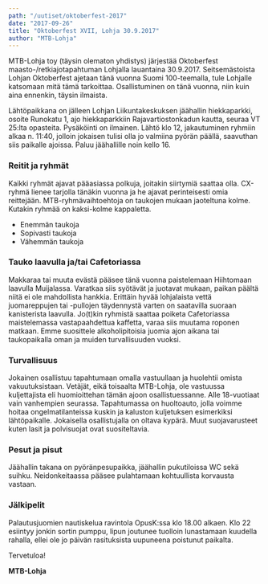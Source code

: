 ```yaml
---
path: "/uutiset/oktoberfest-2017"
date: "2017-09-26"
title: "Oktoberfest XVII, Lohja 30.9.2017"
author: "MTB-Lohja"
---
```

MTB-Lohja toy (täysin olematon yhdistys) järjestää Oktoberfest maasto-/retkiajotapahtuman Lohjalla lauantaina 30.9.2017. Seitsemästoista Lohjan Oktoberfest ajetaan tänä vuonna Suomi 100-teemalla, tule Lohjalle katsomaan mitä tämä tarkoittaa. Osallistuminen on tänä vuonna, niin kuin aina ennenkin, täysin ilmaista.

Lähtöpaikkana on jälleen Lohjan Liikuntakeskuksen jäähallin hiekkaparkki, osoite Runokatu 1, ajo hiekkaparkkiin Rajavartiostonkadun kautta, seuraa VT 25:lta opasteita. Pysäköinti on ilmainen. Lähtö klo 12, jakautuminen ryhmiin alkaa n. 11:40, jolloin jokaisen tulisi olla jo valmiina pyörän päällä, saavuthan siis paikalle ajoissa. Paluu jäähallille noin kello 16.

### Reitit ja ryhmät

Kaikki ryhmät ajavat pääasiassa polkuja, joitakin siirtymiä saattaa olla. CX-ryhmä lienee tarjolla tänäkin vuonna ja he ajavat perinteisesti omia reittejään. MTB-ryhmävaihtoehtoja on taukojen mukaan jaoteltuna kolme. Kutakin ryhmää on kaksi-kolme kappaletta.

- Enemmän taukoja
- Sopivasti taukoja
- Vähemmän taukoja


### Tauko laavulla ja/tai Cafetoriassa

Makkaraa tai muuta evästä pääsee tänä vuonna paistelemaan Hiihtomaan laavulla Muijalassa. Varatkaa siis syötävät ja juotavat mukaan, paikan päältä niitä ei ole mahdollista hankkia. Erittäin hyvää lohjalaista vettä juomareppujen tai -pullojen täydennystä varten on saatavilla suoraan kanisterista laavulla. Jo(t)kin ryhmistä saattaa poiketa Cafetoriassa maistelemassa vastapaahdettua kaffetta, varaa siis muutama roponen matkaan. Emme suosittele alkoholipitoisia juomia ajon aikana tai taukopaikalla oman ja muiden turvallisuuden vuoksi.

### Turvallisuus

Jokainen osallistuu tapahtumaan omalla vastuullaan ja huolehtii omista vakuutuksistaan. Vetäjät, eikä toisaalta MTB-Lohja, ole vastuussa kuljettajista eli huomioittehan tämän ajoon osallistuessanne. Alle 18-vuotiaat vain vanhempien seurassa. Tapahtumassa on huoltoauto, jolla voimme hoitaa ongelmatilanteissa kuskin ja kaluston kuljetuksen esimerkiksi lähtöpaikalle. Jokaisella osallistujalla on oltava kypärä. Muut suojavarusteet kuten lasit ja polvisuojat ovat suositeltavia.

### Pesut ja pisut

Jäähallin takana on pyöränpesupaikka, jäähallin pukutiloissa WC sekä suihku. Neidonkeitaassa pääsee pulahtamaan kohtuullista korvausta vastaan.

### Jälkipelit

Palautusjuomien nautiskelua ravintola OpusK:ssa klo 18.00 alkaen. Klo 22 esiintyy jonkin sortin pumppu, lipun joutunee tuolloin lunastamaan kuudella rahalla, ellei ole jo päivän rasituksista uupuneena poistunut paikalta.

Tervetuloa!

**MTB-Lohja**